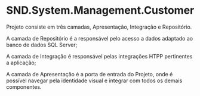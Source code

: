# SND.System.Management.Customer

Projeto consiste em três camadas, Apresentação, Integração e Repositório.

A camada de Repositório é a responsável pelo acesso a dados adaptado ao banco de dados SQL Server;

A camada de Integração é responsável pelas integrações HTPP pertinentes a aplicação;

A camada de Apresentação é a porta de entrada do Projeto, onde é possível navegar pela identidade visual e integrar com todos os demais componentes.
